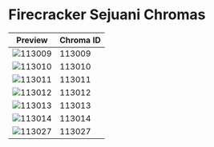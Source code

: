 # Firecracker Sejuani Chromas

| Preview | Chroma ID |
|---------|-----------|
| ![113009](https://raw.communitydragon.org/latest/plugins/rcp-be-lol-game-data/global/default/v1/champion-chroma-images/113/113009.png) | 113009 |
| ![113010](https://raw.communitydragon.org/latest/plugins/rcp-be-lol-game-data/global/default/v1/champion-chroma-images/113/113010.png) | 113010 |
| ![113011](https://raw.communitydragon.org/latest/plugins/rcp-be-lol-game-data/global/default/v1/champion-chroma-images/113/113011.png) | 113011 |
| ![113012](https://raw.communitydragon.org/latest/plugins/rcp-be-lol-game-data/global/default/v1/champion-chroma-images/113/113012.png) | 113012 |
| ![113013](https://raw.communitydragon.org/latest/plugins/rcp-be-lol-game-data/global/default/v1/champion-chroma-images/113/113013.png) | 113013 |
| ![113014](https://raw.communitydragon.org/latest/plugins/rcp-be-lol-game-data/global/default/v1/champion-chroma-images/113/113014.png) | 113014 |
| ![113027](https://raw.communitydragon.org/latest/plugins/rcp-be-lol-game-data/global/default/v1/champion-chroma-images/113/113027.png) | 113027 |